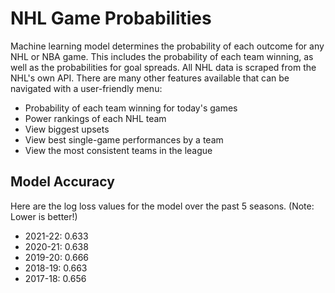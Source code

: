 # NHL Game Probabilities

Machine learning model determines the probability of each outcome for any NHL or NBA game. This includes the probability of each team winning, as well as the probabilities for goal spreads. All NHL data is scraped from the NHL's own API. There are many other features available that can be navigated with a user-friendly menu:

- Probability of each team winning for today's games
- Power rankings of each NHL team
- View biggest upsets
- View best single-game performances by a team
- View the most consistent teams in the league

## Model Accuracy

Here are the log loss values for the model over the past 5 seasons. (Note: Lower is better!)  
- 2021-22: 0.633  
- 2020-21: 0.638  
- 2019-20: 0.666  
- 2018-19: 0.663  
- 2017-18: 0.656
